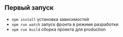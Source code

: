 ## Первый запуск
- `npm install` установка зависимостей
- `npm run watch` запуск фронта в режиме разработки
- `npm run build` сборка проекта для production
